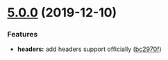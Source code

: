 # [5.0.0](https://github.com/SimpliField/yhttperror/compare/v4.0.0...v5.0.0) (2019-12-10)


### Features

* **headers:** add headers support officially ([bc2970f](https://github.com/SimpliField/yhttperror/commit/bc2970fce16f21529b50453c38d39ea011bc6587))



